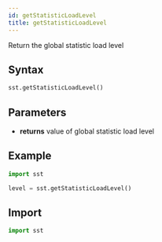 ```yaml
---
id: getStatisticLoadLevel
title: getStatisticLoadLevel
---
```


<!---
SAND2022-6843 O
Source: sst-documentation/manuals/python
--->

Return the global statistic load level 

## Syntax
```python
sst.getStatisticLoadLevel()
```

## Parameters
* **returns** value of global statistic load level 

## Example

```python
import sst

level = sst.getStatisticLoadLevel()
```

## Import
```python
import sst
```